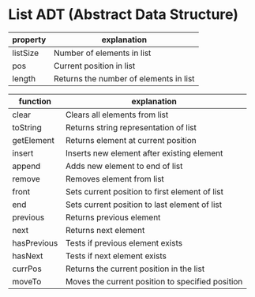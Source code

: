 # List ADT (Abstract Data Structure)

| property               | explanation                                      |
|------------------------|--------------------------------------------------|
| listSize               | Number of elements in list                       |
| pos                    | Current position in list                         |
| length                 | Returns the number of elements in list           |

| function               | explanation                                      |
|------------------------|--------------------------------------------------|
| clear                  | Clears all elements from list                    |
| toString               | Returns string representation of list            |
| getElement             | Returns element at current position              |
| insert                 | Inserts new element after existing element       |
| append                 | Adds new element to end of list                  |
| remove                 | Removes element from list                        |
| front                  | Sets current position to first element of list   |
| end                    | Sets current position to last element of list    |
| previous               | Returns previous element                         |
| next                   | Returns next element                             |
| hasPrevious            | Tests if previous element exists                 |
| hasNext                | Tests if next element exists                     |
| currPos                | Returns the current position in the list         |
| moveTo                 | Moves the current position to specified position |
